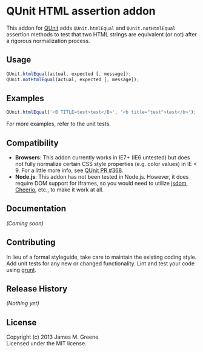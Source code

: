 # QUnit HTML assertion addon

This addon for [QUnit](https://github.com/jquery/qunit) adds `QUnit.htmlEqual` and `QUnit.notHtmlEqual` assertion methods to test that two HTML strings are equivalent (or not) after a rigorous normalization process.

## Usage
```js
QUnit.htmlEqual(actual, expected [, message]);
QUnit.notHtmlEqual(actual, expected [, message]);
```

## Examples
```js
QUnit.htmlEqual('<B TITLE=test>test</B>', '<b title="test">test</b>');
```

For more examples, refer to the unit tests.

## Compatibility
 - **Browsers**: This addon currently works in IE7+ (IE6 untested) but does not fully normalize certain CSS style properties (e.g. color values) in IE < 9. For a little more info, see [QUnit PR #368](https://github.com/jquery/qunit/pull/368).
 - **Node.js**: This addon has not been tested in Node.js.  However, it does require DOM support for iframes, so you would need to utilize [jsdom](https://github.com/tmpvar/jsdom), [Cheerio](https://github.com/MatthewMueller/cheerio), etc., to make it work at all.

## Documentation
_(Coming soon)_

## Contributing
In lieu of a formal styleguide, take care to maintain the existing coding style. Add unit tests for any new or changed functionality. Lint and test your code using [grunt](http://gruntjs.com/).

## Release History
_(Nothing yet)_

## License
Copyright (c) 2013 James M. Greene  
Licensed under the MIT license.
